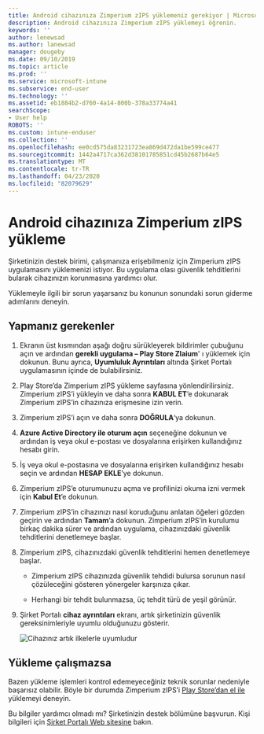 ```yaml
---
title: Android cihazınıza Zimperium zIPS yüklemeniz gerekiyor | Microsoft Docs
description: Android cihazınıza Zimperium zIPS yüklemeyi öğrenin.
keywords: ''
author: lenewsad
ms.author: lanewsad
manager: dougeby
ms.date: 09/10/2019
ms.topic: article
ms.prod: ''
ms.service: microsoft-intune
ms.subservice: end-user
ms.technology: ''
ms.assetid: eb1884b2-d760-4a14-800b-378a33774a41
searchScope:
- User help
ROBOTS: ''
ms.custom: intune-enduser
ms.collection: ''
ms.openlocfilehash: ee0cd575da83231723ea869d472da1be599ce477
ms.sourcegitcommit: 1442a4717ca362d38101785851cd45b2687b64e5
ms.translationtype: MT
ms.contentlocale: tr-TR
ms.lasthandoff: 04/23/2020
ms.locfileid: "82079629"
---
```

# <a name="install-zimperium-zips-on-your-android-device"></a>Android cihazınıza Zimperium zIPS yükleme

Şirketinizin destek birimi, çalışmanıza erişebilmeniz için Zimperium zIPS uygulamasını yüklemenizi istiyor. Bu uygulama olası güvenlik tehditlerini bularak cihazınızın korunmasına yardımcı olur.

Yüklemeyle ilgili bir sorun yaşarsanız bu konunun sonundaki sorun giderme adımlarını deneyin.

## <a name="what-you-need-to-do"></a>Yapmanız gerekenler

1. Ekranın üst kısmından aşağı doğru sürükleyerek bildirimler çubuğunu açın ve ardından **gerekli uygulama – Play Store Zlaium**' ı yüklemek için dokunun. Bunu ayrıca, __Uyumluluk Ayrıntıları__ altında Şirket Portalı uygulamasının içinde de bulabilirsiniz.

2. Play Store’da Zimperium zIPS yükleme sayfasına yönlendirilirsiniz. Zimperium zIPS’i yükleyin ve daha sonra **KABUL ET**’e dokunarak Zimperium zIPS’in cihazınıza erişmesine izin verin.

3. Zimperium zIPS’i açın ve daha sonra **DOĞRULA**‘ya dokunun.

4. **Azure Active Directory ile oturum açın** seçeneğine dokunun ve ardından iş veya okul e-postası ve dosyalarına erişirken kullandığınız hesabı girin.

5. İş veya okul e-postasına ve dosyalarına erişirken kullandığınız hesabı seçin ve ardından **HESAP EKLE**’ye dokunun.

6. Zimperium zIPS’e oturumunuzu açma ve profilinizi okuma izni vermek için **Kabul Et**’e dokunun.

7. Zimperium zIPS’in cihazınızı nasıl koruduğunu anlatan öğeleri gözden geçirin ve ardından **Tamam**’a dokunun. Zimperium zIPS’in kurulumu birkaç dakika sürer ve ardından uygulama, cihazınızdaki güvenlik tehditlerini denetlemeye başlar.

8. Zimperium zIPS, cihazınızdaki güvenlik tehditlerini hemen denetlemeye başlar.

   * Zimperium zIPS cihazınızda güvenlik tehdidi bulursa sorunun nasıl çözüleceğini gösteren yönergeler karşınıza çıkar.

   * Herhangi bir tehdit bulunmazsa, üç tehdit türü de yeşil görünür.

11. Şirket Portalı **cihaz ayrıntıları** ekranı, artık şirketinizin güvenlik gereksinimleriyle uyumlu olduğunuzu gösterir.

    ![Cihazınız artık ilkelerle uyumludur](./media/mtd-device-now-compliant-android.png)

## <a name="if-the-installation-doesnt-work"></a>Yükleme çalışmazsa

Bazen yükleme işlemleri kontrol edemeyeceğiniz teknik sorunlar nedeniyle başarısız olabilir. Böyle bir durumda Zimperium zIPS’i [Play Store’dan el ile](https://play.google.com/store/apps/details?id=com.zimperium.zips) yüklemeyi deneyin.

Bu bilgiler yardımcı olmadı mı? Şirketinizin destek bölümüne başvurun. Kişi bilgileri için [Şirket Portalı Web sitesine](https://go.microsoft.com/fwlink/?linkid=2010980) bakın.

